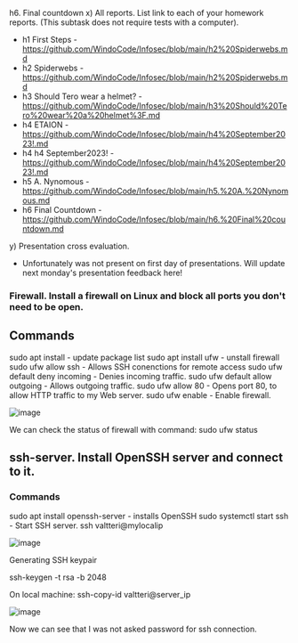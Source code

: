 h6. Final countdown
x) All reports. List link to each of your homework reports. (This subtask does not require tests with a computer).
- h1 First Steps - https://github.com/WindoCode/Infosec/blob/main/h2%20Spiderwebs.md
- h2 Spiderwebs - https://github.com/WindoCode/Infosec/blob/main/h2%20Spiderwebs.md
- h3 Should Tero wear a helmet? - https://github.com/WindoCode/Infosec/blob/main/h3%20Should%20Tero%20wear%20a%20helmet%3F.md
- h4 ETAION - https://github.com/WindoCode/Infosec/blob/main/h4%20September2023!.md
- h4 h4 September2023! - https://github.com/WindoCode/Infosec/blob/main/h4%20September2023!.md
- h5 A. Nynomous - https://github.com/WindoCode/Infosec/blob/main/h5.%20A.%20Nynomous.md
- h6 Final Countdown - https://github.com/WindoCode/Infosec/blob/main/h6.%20Final%20countdown.md

  
y) Presentation cross evaluation. 
- Unfortunately was not present on first day of presentations. Will update next monday's presentation feedback here!


### Firewall. Install a firewall on Linux and block all ports you don't need to be open.

## Commands
sudo apt install - update package list
sudo apt install ufw - unstall firewall
sudo ufw allow ssh - Allows SSH conenctions for remote access
sudo ufw default deny incoming - Denies incoming traffic.
sudo ufw default allow outgoing - Allows outgoing traffic.
sudo ufw allow 80 - Opens port 80, to allow HTTP traffic to my Web server.
sudo ufw enable - Enable firewall.

![image](https://github.com/WindoCode/Infosec/assets/110290723/cdfdd3cd-c9de-47ab-a9be-c6507feb23bb)

We can check the status of firewall with command: sudo ufw status


## ssh-server. Install OpenSSH server and connect to it.

### Commands
sudo apt install openssh-server - installs OpenSSH
sudo systemctl start ssh - Start SSH server.
ssh valtteri@mylocalip 

![image](https://github.com/WindoCode/Infosec/assets/110290723/ffc40116-6cf4-4f3b-b562-59925bdb6d88)

Generating SSH keypair

ssh-keygen -t rsa -b 2048

On local machine:
ssh-copy-id valtteri@server_ip

![image](https://github.com/WindoCode/Infosec/assets/110290723/8283c0ca-73bb-47a6-a9db-73bae63fd01e)

Now we can see that I was not asked password for ssh connection.








